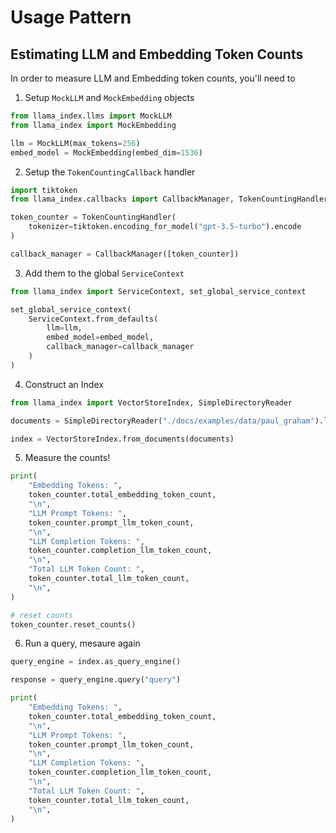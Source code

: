 # Usage Pattern

## Estimating LLM and Embedding Token Counts

In order to measure LLM and Embedding token counts, you'll need to

1. Setup `MockLLM` and `MockEmbedding` objects

```python
from llama_index.llms import MockLLM
from llama_index import MockEmbedding

llm = MockLLM(max_tokens=256)
embed_model = MockEmbedding(embed_dim=1536)
```

2. Setup the `TokenCountingCallback` handler

```python
import tiktoken
from llama_index.callbacks import CallbackManager, TokenCountingHandler

token_counter = TokenCountingHandler(
    tokenizer=tiktoken.encoding_for_model("gpt-3.5-turbo").encode
)

callback_manager = CallbackManager([token_counter])
```

3. Add them to the global `ServiceContext`

```python
from llama_index import ServiceContext, set_global_service_context

set_global_service_context(
    ServiceContext.from_defaults(
        llm=llm,
        embed_model=embed_model,
        callback_manager=callback_manager
    )
)
```

4. Construct an Index

```python
from llama_index import VectorStoreIndex, SimpleDirectoryReader

documents = SimpleDirectoryReader("./docs/examples/data/paul_graham").load_data()

index = VectorStoreIndex.from_documents(documents)
```

5. Measure the counts!

```python
print(
    "Embedding Tokens: ",
    token_counter.total_embedding_token_count,
    "\n",
    "LLM Prompt Tokens: ",
    token_counter.prompt_llm_token_count,
    "\n",
    "LLM Completion Tokens: ",
    token_counter.completion_llm_token_count,
    "\n",
    "Total LLM Token Count: ",
    token_counter.total_llm_token_count,
    "\n",
)

# reset counts
token_counter.reset_counts()
```

6. Run a query, mesaure again

```python
query_engine = index.as_query_engine()

response = query_engine.query("query")

print(
    "Embedding Tokens: ",
    token_counter.total_embedding_token_count,
    "\n",
    "LLM Prompt Tokens: ",
    token_counter.prompt_llm_token_count,
    "\n",
    "LLM Completion Tokens: ",
    token_counter.completion_llm_token_count,
    "\n",
    "Total LLM Token Count: ",
    token_counter.total_llm_token_count,
    "\n",
)
```
